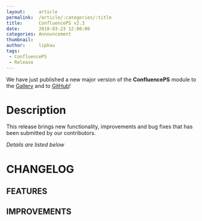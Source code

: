```yaml
---
layout:     article
permalink:  /article/:categories/:title
title:      ConfluencePS v2.3
date:       2018-03-23 12:00:00
categories: Announcement
thumbnail:  
author:     lipkau
tags:
 - ConfluencePS
 - Release
---
```


We have just published a new major version of the **ConfluencePS** module to the [Gallery](https://www.powershellgallery.com/packages/ConfluencePS/2.2.10) and to [GitHub](https://github.com/AtlassianPS/ConfluencePS/releases/tag/v2.2.5)!
<!--more-->

# Description
This release brings new functionality, improvements and bug fixes that has been submitted by our contributors.

_Details are listed below_

# CHANGELOG
## FEATURES

## IMPROVEMENTS


[@alexsuslin]: https://github.com/alexsuslin
[@axxelG]: https://github.com/axxelG
[@beaudryj]: https://github.com/beaudryj
[@brianbunke]: https://github.com/brianbunke
[@Clijsters]: https://github.com/Clijsters
[@colhal]: https://github.com/colhal
[@Dejulia489]: https://github.com/Dejulia489
[@ebekker]: https://github.com/ebekker
[@jkknorr]: https://github.com/jkknorr
[@kittholland]: https://github.com/kittholland
[@LiamLeane]: https://github.com/LiamLeane
[@lipkau]: https://github.com/lipkau
[@lukhase]: https://github.com/lukhase
[@padgers]: https://github.com/padgers
[@ThePSAdmin]: https://github.com/ThePSAdmin
